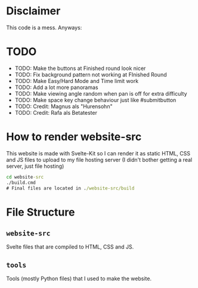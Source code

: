 # Disclaimer

This code is a mess. Anyways:

# TODO

* TODO: Make the buttons at Finished round look nicer
* TODO: Fix background pattern not working at FInished Round
* TODO: Make Easy/Hard Mode and Time limit work
* TODO: Add a lot more panoramas
* TODO: Make viewing angle random when pan is off for extra difficulty
* TODO: Make space key change behaviour just like #submitbutton
* TODO: Credit: Magnus als "Hurensohn"
* TODO: Credit: Rafa als Betatester

# How to render website-src

This website is made with Svelte-Kit so I can render it as static HTML, CSS and JS files to upload to my file hosting server (I didn't bother getting a real server, just file hosting)

```cmd
cd website-src
./build.cmd
# Final files are located in ./website-src/build
```

# File Structure

## `website-src`

Svelte files that are compiled to HTML, CSS and JS.

## `tools`

Tools (mostly Python files) that I used to make the website.
